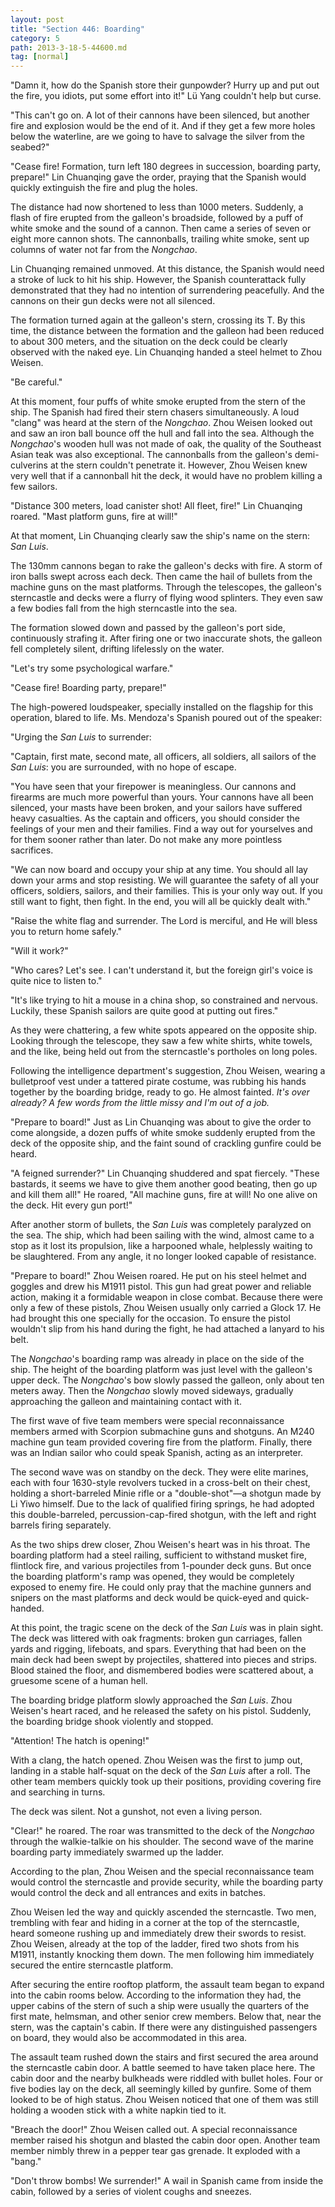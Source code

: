 ```yaml
---
layout: post
title: "Section 446: Boarding"
category: 5
path: 2013-3-18-5-44600.md
tag: [normal]
---
```


"Damn it, how do the Spanish store their gunpowder? Hurry up and put out the fire, you idiots, put some effort into it!" Lü Yang couldn't help but curse.

"This can't go on. A lot of their cannons have been silenced, but another fire and explosion would be the end of it. And if they get a few more holes below the waterline, are we going to have to salvage the silver from the seabed?"

"Cease fire! Formation, turn left 180 degrees in succession, boarding party, prepare!" Lin Chuanqing gave the order, praying that the Spanish would quickly extinguish the fire and plug the holes.

The distance had now shortened to less than 1000 meters. Suddenly, a flash of fire erupted from the galleon's broadside, followed by a puff of white smoke and the sound of a cannon. Then came a series of seven or eight more cannon shots. The cannonballs, trailing white smoke, sent up columns of water not far from the *Nongchao*.

Lin Chuanqing remained unmoved. At this distance, the Spanish would need a stroke of luck to hit his ship. However, the Spanish counterattack fully demonstrated that they had no intention of surrendering peacefully. And the cannons on their gun decks were not all silenced.

The formation turned again at the galleon's stern, crossing its T. By this time, the distance between the formation and the galleon had been reduced to about 300 meters, and the situation on the deck could be clearly observed with the naked eye. Lin Chuanqing handed a steel helmet to Zhou Weisen.

"Be careful."

At this moment, four puffs of white smoke erupted from the stern of the ship. The Spanish had fired their stern chasers simultaneously. A loud "clang" was heard at the stern of the *Nongchao*. Zhou Weisen looked out and saw an iron ball bounce off the hull and fall into the sea. Although the *Nongchao*'s wooden hull was not made of oak, the quality of the Southeast Asian teak was also exceptional. The cannonballs from the galleon's demi-culverins at the stern couldn't penetrate it. However, Zhou Weisen knew very well that if a cannonball hit the deck, it would have no problem killing a few sailors.

"Distance 300 meters, load canister shot! All fleet, fire!" Lin Chuanqing roared. "Mast platform guns, fire at will!"

At that moment, Lin Chuanqing clearly saw the ship's name on the stern: *San Luis*.

The 130mm cannons began to rake the galleon's decks with fire. A storm of iron balls swept across each deck. Then came the hail of bullets from the machine guns on the mast platforms. Through the telescopes, the galleon's sterncastle and decks were a flurry of flying wood splinters. They even saw a few bodies fall from the high sterncastle into the sea.

The formation slowed down and passed by the galleon's port side, continuously strafing it. After firing one or two inaccurate shots, the galleon fell completely silent, drifting lifelessly on the water.

"Let's try some psychological warfare."

"Cease fire! Boarding party, prepare!"

The high-powered loudspeaker, specially installed on the flagship for this operation, blared to life. Ms. Mendoza's Spanish poured out of the speaker:

"Urging the *San Luis* to surrender:

"Captain, first mate, second mate, all officers, all soldiers, all sailors of the *San Luis*: you are surrounded, with no hope of escape.

"You have seen that your firepower is meaningless. Our cannons and firearms are much more powerful than yours. Your cannons have all been silenced, your masts have been broken, and your sailors have suffered heavy casualties. As the captain and officers, you should consider the feelings of your men and their families. Find a way out for yourselves and for them sooner rather than later. Do not make any more pointless sacrifices.

"We can now board and occupy your ship at any time. You should all lay down your arms and stop resisting. We will guarantee the safety of all your officers, soldiers, sailors, and their families. This is your only way out. If you still want to fight, then fight. In the end, you will all be quickly dealt with."

"Raise the white flag and surrender. The Lord is merciful, and He will bless you to return home safely."

"Will it work?"

"Who cares? Let's see. I can't understand it, but the foreign girl's voice is quite nice to listen to."

"It's like trying to hit a mouse in a china shop, so constrained and nervous. Luckily, these Spanish sailors are quite good at putting out fires."

As they were chattering, a few white spots appeared on the opposite ship. Looking through the telescope, they saw a few white shirts, white towels, and the like, being held out from the sterncastle's portholes on long poles.

Following the intelligence department's suggestion, Zhou Weisen, wearing a bulletproof vest under a tattered pirate costume, was rubbing his hands together by the boarding bridge, ready to go. He almost fainted. *It's over already? A few words from the little missy and I'm out of a job.*

"Prepare to board!" Just as Lin Chuanqing was about to give the order to come alongside, a dozen puffs of white smoke suddenly erupted from the deck of the opposite ship, and the faint sound of crackling gunfire could be heard.

"A feigned surrender?" Lin Chuanqing shuddered and spat fiercely. "These bastards, it seems we have to give them another good beating, then go up and kill them all!" He roared, "All machine guns, fire at will! No one alive on the deck. Hit every gun port!"

After another storm of bullets, the *San Luis* was completely paralyzed on the sea. The ship, which had been sailing with the wind, almost came to a stop as it lost its propulsion, like a harpooned whale, helplessly waiting to be slaughtered. From any angle, it no longer looked capable of resistance.

"Prepare to board!" Zhou Weisen roared. He put on his steel helmet and goggles and drew his M1911 pistol. This gun had great power and reliable action, making it a formidable weapon in close combat. Because there were only a few of these pistols, Zhou Weisen usually only carried a Glock 17. He had brought this one specially for the occasion. To ensure the pistol wouldn't slip from his hand during the fight, he had attached a lanyard to his belt.

The *Nongchao*'s boarding ramp was already in place on the side of the ship. The height of the boarding platform was just level with the galleon's upper deck. The *Nongchao*'s bow slowly passed the galleon, only about ten meters away. Then the *Nongchao* slowly moved sideways, gradually approaching the galleon and maintaining contact with it.

The first wave of five team members were special reconnaissance members armed with Scorpion submachine guns and shotguns. An M240 machine gun team provided covering fire from the platform. Finally, there was an Indian sailor who could speak Spanish, acting as an interpreter.

The second wave was on standby on the deck. They were elite marines, each with four 1630-style revolvers tucked in a cross-belt on their chest, holding a short-barreled Minie rifle or a "double-shot"—a shotgun made by Li Yiwo himself. Due to the lack of qualified firing springs, he had adopted this double-barreled, percussion-cap-fired shotgun, with the left and right barrels firing separately.

As the two ships drew closer, Zhou Weisen's heart was in his throat. The boarding platform had a steel railing, sufficient to withstand musket fire, flintlock fire, and various projectiles from 1-pounder deck guns. But once the boarding platform's ramp was opened, they would be completely exposed to enemy fire. He could only pray that the machine gunners and snipers on the mast platforms and deck would be quick-eyed and quick-handed.

At this point, the tragic scene on the deck of the *San Luis* was in plain sight. The deck was littered with oak fragments: broken gun carriages, fallen yards and rigging, lifeboats, and spars. Everything that had been on the main deck had been swept by projectiles, shattered into pieces and strips. Blood stained the floor, and dismembered bodies were scattered about, a gruesome scene of a human hell.

The boarding bridge platform slowly approached the *San Luis*. Zhou Weisen's heart raced, and he released the safety on his pistol. Suddenly, the boarding bridge shook violently and stopped.

"Attention! The hatch is opening!"

With a clang, the hatch opened. Zhou Weisen was the first to jump out, landing in a stable half-squat on the deck of the *San Luis* after a roll. The other team members quickly took up their positions, providing covering fire and searching in turns.

The deck was silent. Not a gunshot, not even a living person.

"Clear!" he roared. The roar was transmitted to the deck of the *Nongchao* through the walkie-talkie on his shoulder. The second wave of the marine boarding party immediately swarmed up the ladder.

According to the plan, Zhou Weisen and the special reconnaissance team would control the sterncastle and provide security, while the boarding party would control the deck and all entrances and exits in batches.

Zhou Weisen led the way and quickly ascended the sterncastle. Two men, trembling with fear and hiding in a corner at the top of the sterncastle, heard someone rushing up and immediately drew their swords to resist. Zhou Weisen, already at the top of the ladder, fired two shots from his M1911, instantly knocking them down. The men following him immediately secured the entire sterncastle platform.

After securing the entire rooftop platform, the assault team began to expand into the cabin rooms below. According to the information they had, the upper cabins of the stern of such a ship were usually the quarters of the first mate, helmsman, and other senior crew members. Below that, near the stern, was the captain's cabin. If there were any distinguished passengers on board, they would also be accommodated in this area.

The assault team rushed down the stairs and first secured the area around the sterncastle cabin door. A battle seemed to have taken place here. The cabin door and the nearby bulkheads were riddled with bullet holes. Four or five bodies lay on the deck, all seemingly killed by gunfire. Some of them looked to be of high status. Zhou Weisen noticed that one of them was still holding a wooden stick with a white napkin tied to it.

"Breach the door!" Zhou Weisen called out. A special reconnaissance member raised his shotgun and blasted the cabin door open. Another team member nimbly threw in a pepper tear gas grenade. It exploded with a "bang."

"Don't throw bombs! We surrender!" A wail in Spanish came from inside the cabin, followed by a series of violent coughs and sneezes.